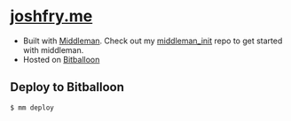 # [joshfry.me](http://joshfry.me)

- Built with [Middleman](http://middlemanapp.com). Check out my [middleman_init](https://github.com/joshfry/middleman_init) repo to get started with middleman.
- Hosted on [Bitballoon](http://bitballoon.com)


## Deploy to Bitballoon

```
$ mm deploy
```